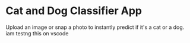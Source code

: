 # Cat and Dog Classifier App
 Upload an image or snap a photo to instantly predict if it's a cat or a dog.
 iam testng this on vscode
